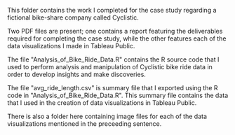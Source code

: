 This folder contains the work I completed for the case study regarding a fictional bike-share company called Cyclistic. 

Two PDF files are present; one contains a report featuring the deliverables required for completing the case study, while the other features each of the data visualizations I made in Tableau Public.

The file "Analysis_of_Bike_Ride_Data.R" contains the R source code that I used to perform analysis and manipulation of Cyclistic bike ride data in order to develop insights and make discoveries.

The file "avg_ride_length.csv" is summary file that I exported using the R code in "Analysis_of_Bike_Ride_Data.R". This summary file contains the data that I used in the creation of data visualizations in Tableau Public.

There is also a folder here containing image files for each of the data visualizations mentioned in the preceeding sentence.
